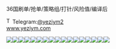 36国刷单/抢单/策略组/打针/风险值/编译后<p dir="auto"><a target="_blank" rel="noopener noreferrer nofollow" href="https://camo.githubusercontent.com/d614d90677fbc2e34c7c62ebc68c82379d87a57c4beaf05af65fec7ba6b72e36/68747470733a2f2f63646e2d69636f6e732d706e672e666c617469636f6e2e636f6d2f3531322f323131312f323131313634362e706e67"><img src="https://camo.githubusercontent.com/d614d90677fbc2e34c7c62ebc68c82379d87a57c4beaf05af65fec7ba6b72e36/68747470733a2f2f63646e2d69636f6e732d706e672e666c617469636f6e2e636f6d2f3531322f323131312f323131313634362e706e67" alt="Telegram Icon" style="width: 16px; max-width: 100%;" data-canonical-src="https://cdn-icons-png.flaticon.com/512/2111/2111646.png"></a>Telegram:<a href="https://t.me/yeziym2" rel="nofollow">@yeziym2</a><br><a href="https://www.yeziym.com/">www.yeziym.com</a></p><img src="https://github.com/yeziym/vnniR5EEQ6/blob/main/VCTtj.png"><img src="https://github.com/yeziym/vnniR5EEQ6/blob/main/V0ELV.png"><img src="https://github.com/yeziym/vnniR5EEQ6/blob/main/gYcYs.png"><img src="https://github.com/yeziym/vnniR5EEQ6/blob/main/joaxX.png"><img src="https://github.com/yeziym/vnniR5EEQ6/blob/main/bmU3j.png"><img src="https://github.com/yeziym/vnniR5EEQ6/blob/main/GSCYb.png"><img src="https://github.com/yeziym/vnniR5EEQ6/blob/main/FbRKu.png"><img src="https://github.com/yeziym/vnniR5EEQ6/blob/main/Zbb2M.png"><img src="https://github.com/yeziym/vnniR5EEQ6/blob/main/7HIak.png"><img src="https://github.com/yeziym/vnniR5EEQ6/blob/main/PG26J.png"><img src="https://github.com/yeziym/vnniR5EEQ6/blob/main/eCZbs.png"><img src="https://github.com/yeziym/vnniR5EEQ6/blob/main/X8JjO.png"><img src="https://github.com/yeziym/vnniR5EEQ6/blob/main/LKXK4.png"><img src="https://github.com/yeziym/vnniR5EEQ6/blob/main/XGsGr.png"><img src="https://github.com/yeziym/vnniR5EEQ6/blob/main/om4OM.png"><img src="https://github.com/yeziym/vnniR5EEQ6/blob/main/s5Poi.png"><img src="https://github.com/yeziym/vnniR5EEQ6/blob/main/gBJHi.png">